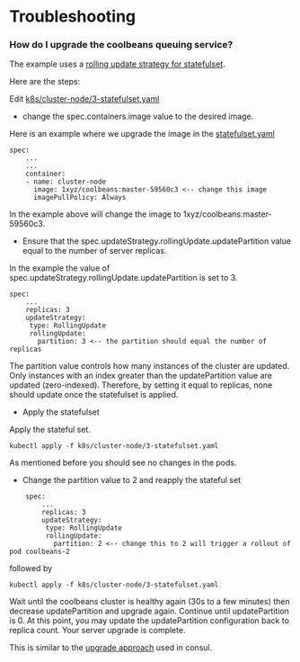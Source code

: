 Troubleshooting
===============

### How do I upgrade the coolbeans queuing service?

The example uses a [rolling update strategy for statefulset](https://kubernetes.io/docs/tutorials/stateful-application/basic-stateful-set/#updating-statefulsets). 

Here are the steps:

Edit [k8s/cluster-node/3-statefulset.yaml](../k8s/cluster-node/3-statefulset.yaml)

- change the spec.containers.image value to the desired image. 

Here is an example where we upgrade the image in the [statefulset.yaml](k8s/cluster-node/3-statefulset.yaml)


    spec:
        ...
        ...
        container:   
        - name: cluster-node
          image: 1xyz/coolbeans:master-59560c3 <-- change this image
          imagePullPolicy: Always

In the example above will change the image to 1xyz/coolbeans:master-59560c3. 

- Ensure that the spec.updateStrategy.rollingUpdate.updatePartition value equal to the number of server replicas.

In the example the value of spec.updateStrategy.rollingUpdate.updatePartition is set to 3.


    spec:
        ...
        replicas: 3
        updateStrategy:
         type: RollingUpdate
         rollingUpdate:
           partition: 3 <-- the partition should equal the number of replicas


The partition value controls how many instances of the cluster are updated. Only instances with an index greater than the updatePartition value are updated (zero-indexed). Therefore, by setting it equal to replicas, none should update once the statefulset is applied.

- Apply the statefulset

Apply the stateful set.

    kubectl apply -f k8s/cluster-node/3-statefulset.yaml

As mentioned before you should see no changes in the pods.

- Change the partition value to 2 and reapply the stateful set

```
    spec:
        ...
        replicas: 3
        updateStrategy:
         type: RollingUpdate
         rollingUpdate:
           partition: 2 <-- change this to 2 will trigger a rollout of pod coolbeans-2
```

followed by 

    kubectl apply -f k8s/cluster-node/3-statefulset.yaml

Wait until the coolbeans cluster is healthy again (30s to a few minutes) then decrease updatePartition and upgrade again. Continue until updatePartition is 0. At this point, you may update the updatePartition configuration back to replica count. Your server upgrade is complete.

This is similar to the [upgrade approach](https://www.consul.io/docs/k8s/operations/upgrading#upgrading-consul-servers) used in consul.
